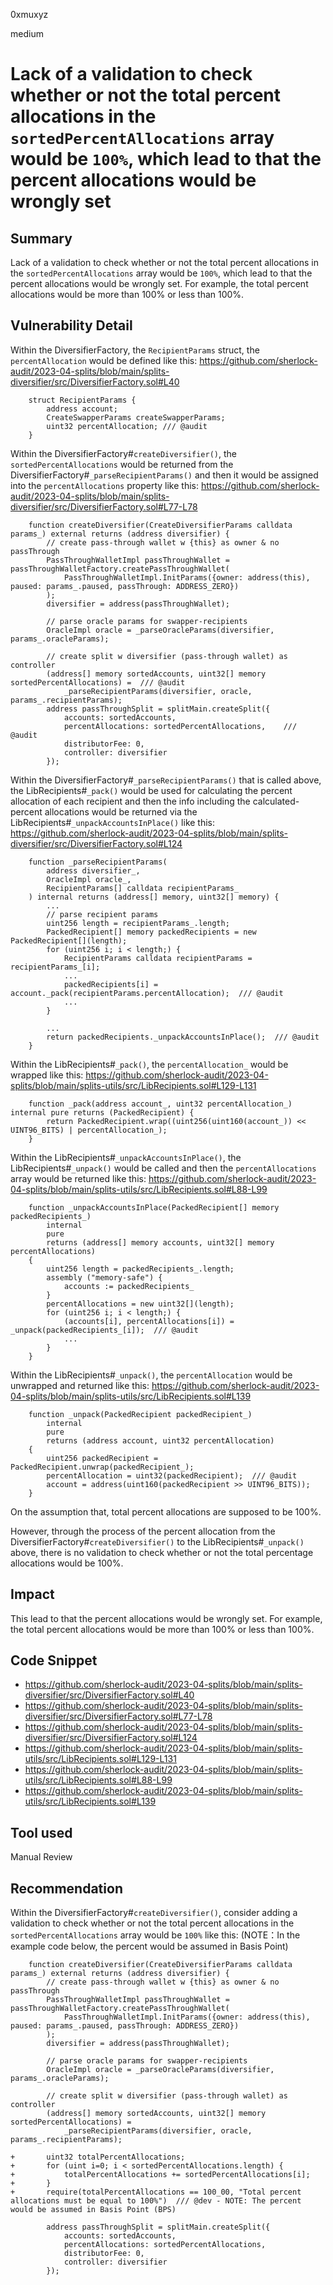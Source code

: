 0xmuxyz

medium

# Lack of a validation to check whether or not the total percent allocations in the `sortedPercentAllocations` array would be `100%`, which lead to that the percent allocations would be wrongly set

## Summary
Lack of a validation to check whether or not the total percent allocations in the `sortedPercentAllocations` array would be `100%`, which lead to that the percent allocations would be wrongly set. 
For example, the total percent allocations would be more than 100% or less than 100%.


## Vulnerability Detail

Within the DiversifierFactory, the `RecipientParams` struct, the `percentAllocation` would be defined like this:
https://github.com/sherlock-audit/2023-04-splits/blob/main/splits-diversifier/src/DiversifierFactory.sol#L40
```solidity
    struct RecipientParams {
        address account;
        CreateSwapperParams createSwapperParams;
        uint32 percentAllocation; /// @audit
    }
```

Within the DiversifierFactory#`createDiversifier()`, the `sortedPercentAllocations` would be returned from the DiversifierFactory#`_parseRecipientParams()` and then it would be assigned into the `percentAllocations` property like this:
https://github.com/sherlock-audit/2023-04-splits/blob/main/splits-diversifier/src/DiversifierFactory.sol#L77-L78
```solidity
    function createDiversifier(CreateDiversifierParams calldata params_) external returns (address diversifier) {
        // create pass-through wallet w {this} as owner & no passThrough
        PassThroughWalletImpl passThroughWallet = passThroughWalletFactory.createPassThroughWallet(
            PassThroughWalletImpl.InitParams({owner: address(this), paused: params_.paused, passThrough: ADDRESS_ZERO})
        );
        diversifier = address(passThroughWallet);

        // parse oracle params for swapper-recipients
        OracleImpl oracle = _parseOracleParams(diversifier, params_.oracleParams);

        // create split w diversifier (pass-through wallet) as controller
        (address[] memory sortedAccounts, uint32[] memory sortedPercentAllocations) =  /// @audit
            _parseRecipientParams(diversifier, oracle, params_.recipientParams);
        address passThroughSplit = splitMain.createSplit({
            accounts: sortedAccounts,
            percentAllocations: sortedPercentAllocations,    /// @audit
            distributorFee: 0,
            controller: diversifier
        });
```

Within the DiversifierFactory#`_parseRecipientParams()` that is called above, the LibRecipients#`_pack()` would be used for calculating the percent allocation of each recipient and then the info including the calculated-percent allocations would be returned via the LibRecipients#`_unpackAccountsInPlace()` like this:
https://github.com/sherlock-audit/2023-04-splits/blob/main/splits-diversifier/src/DiversifierFactory.sol#L124
```solidity
    function _parseRecipientParams(
        address diversifier_,
        OracleImpl oracle_,
        RecipientParams[] calldata recipientParams_
    ) internal returns (address[] memory, uint32[] memory) {
        ...
        // parse recipient params
        uint256 length = recipientParams_.length;
        PackedRecipient[] memory packedRecipients = new PackedRecipient[](length);
        for (uint256 i; i < length;) {
            RecipientParams calldata recipientParams = recipientParams_[i];
            ...
            packedRecipients[i] = account._pack(recipientParams.percentAllocation);  /// @audit
            ...
        }

        ...
        return packedRecipients._unpackAccountsInPlace();  /// @audit
    }
```

Within the LibRecipients#`_pack()`, the `percentAllocation_` would be wrapped like this:
https://github.com/sherlock-audit/2023-04-splits/blob/main/splits-utils/src/LibRecipients.sol#L129-L131
```solidity
    function _pack(address account_, uint32 percentAllocation_) internal pure returns (PackedRecipient) {
        return PackedRecipient.wrap((uint256(uint160(account_)) << UINT96_BITS) | percentAllocation_);
    }
```

Within the LibRecipients#`_unpackAccountsInPlace()`, the LibRecipients#`_unpack()` would be called and then the `percentAllocations` array would be returned like this:
https://github.com/sherlock-audit/2023-04-splits/blob/main/splits-utils/src/LibRecipients.sol#L88-L99
```solidity
    function _unpackAccountsInPlace(PackedRecipient[] memory packedRecipients_)
        internal
        pure
        returns (address[] memory accounts, uint32[] memory percentAllocations)
    {
        uint256 length = packedRecipients_.length;
        assembly ("memory-safe") {
            accounts := packedRecipients_
        }
        percentAllocations = new uint32[](length);
        for (uint256 i; i < length;) {
            (accounts[i], percentAllocations[i]) = _unpack(packedRecipients_[i]);  /// @audit 
            ...
        }
    }
```

Within the LibRecipients#`_unpack()`, the `percentAllocation` would be unwrapped and returned like this:
https://github.com/sherlock-audit/2023-04-splits/blob/main/splits-utils/src/LibRecipients.sol#L139
```solidity
    function _unpack(PackedRecipient packedRecipient_)
        internal
        pure
        returns (address account, uint32 percentAllocation)
    {
        uint256 packedRecipient = PackedRecipient.unwrap(packedRecipient_);
        percentAllocation = uint32(packedRecipient);  /// @audit 
        account = address(uint160(packedRecipient >> UINT96_BITS));
    }
```

On the assumption that, total percent allocations are supposed to be 100%.

However, through the process of the percent allocation from the DiversifierFactory#`createDiversifier()` to the LibRecipients#`_unpack()` above, there is no validation to check whether or not the total percentage allocations would be 100%. 


## Impact
This lead to that the percent allocations would be wrongly set. 
For example, the total percent allocations would be more than 100% or less than 100%.

## Code Snippet
- https://github.com/sherlock-audit/2023-04-splits/blob/main/splits-diversifier/src/DiversifierFactory.sol#L40
- https://github.com/sherlock-audit/2023-04-splits/blob/main/splits-diversifier/src/DiversifierFactory.sol#L77-L78
- https://github.com/sherlock-audit/2023-04-splits/blob/main/splits-diversifier/src/DiversifierFactory.sol#L124
- https://github.com/sherlock-audit/2023-04-splits/blob/main/splits-utils/src/LibRecipients.sol#L129-L131
- https://github.com/sherlock-audit/2023-04-splits/blob/main/splits-utils/src/LibRecipients.sol#L88-L99
- https://github.com/sherlock-audit/2023-04-splits/blob/main/splits-utils/src/LibRecipients.sol#L139


## Tool used
Manual Review

## Recommendation
Within the DiversifierFactory#`createDiversifier()`, consider adding a validation to check whether or not the total percent allocations in the `sortedPercentAllocations` array would be `100%` like this:
(NOTE：In the example code below, the percent would be assumed in Basis Point)
```solidity
    function createDiversifier(CreateDiversifierParams calldata params_) external returns (address diversifier) {
        // create pass-through wallet w {this} as owner & no passThrough
        PassThroughWalletImpl passThroughWallet = passThroughWalletFactory.createPassThroughWallet(
            PassThroughWalletImpl.InitParams({owner: address(this), paused: params_.paused, passThrough: ADDRESS_ZERO})
        );
        diversifier = address(passThroughWallet);

        // parse oracle params for swapper-recipients
        OracleImpl oracle = _parseOracleParams(diversifier, params_.oracleParams);

        // create split w diversifier (pass-through wallet) as controller
        (address[] memory sortedAccounts, uint32[] memory sortedPercentAllocations) = 
            _parseRecipientParams(diversifier, oracle, params_.recipientParams);

+       uint32 totalPercentAllocations;
+       for (uint i=0; i < sortedPercentAllocations.length) {
+           totalPercentAllocations += sortedPercentAllocations[i];
+       }
+       require(totalPercentAllocations == 100_00, "Total percent allocations must be equal to 100%")  /// @dev - NOTE: The percent would be assumed in Basis Point (BPS)

        address passThroughSplit = splitMain.createSplit({
            accounts: sortedAccounts,
            percentAllocations: sortedPercentAllocations,
            distributorFee: 0,
            controller: diversifier
        });
```
